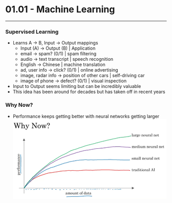 # 01.01 - Machine Learning

---

### Supervised Learning
- Learns A -> B, Input -> Output mappings
    - Input (A) -> Output (B) | Application
    - email -> spam? (0/1) | spam filtering
    - audio -> text transcript | speech recognition
    - English -> Chinese | machine translation
    - ad, user info -> click? (0/1) | online advertising
    - image, radar info -> position of other cars | self-driving car
    - image of phone -> defect? (0/1) | visual inspection
- Input to Output seems limiting but can be incredibly valuable
- This idea has been around for decades but has taken off in recent years

### Why Now?
- Performance keeps getting better with neural networks getting larger
![Explanation behind why supervised learning is big now](images/whynow.png)